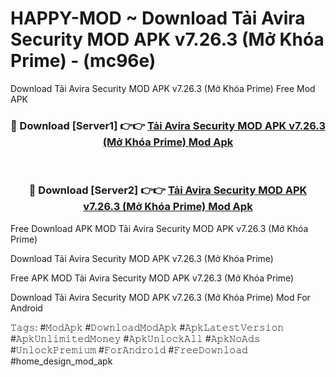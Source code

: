 # HAPPY-MOD ~ Download Tải Avira Security MOD APK v7.26.3 (Mở Khóa Prime) - (mc96e)
Download Tải Avira Security MOD APK v7.26.3 (Mở Khóa Prime) Free Mod APK

<div align="center">
<h3>🔴 Download [Server1] 👉👉 <a href="https://apk-comot.site?title=Tải_Avira_Security_MOD_APK_v7.26.3_(Mở_Khóa_Prime)">Tải Avira Security MOD APK v7.26.3 (Mở Khóa Prime) Mod Apk</a></h3><br>

<h3>🔴 Download [Server2] 👉👉 <a href="https://apk-comot.site?title=Tải_Avira_Security_MOD_APK_v7.26.3_(Mở_Khóa_Prime)">Tải Avira Security MOD APK v7.26.3 (Mở Khóa Prime) Mod Apk</a></h3>
</div>


Free Download APK MOD Tải Avira Security MOD APK v7.26.3 (Mở Khóa Prime)

Download Tải Avira Security MOD APK v7.26.3 (Mở Khóa Prime) 

Free APK MOD Tải Avira Security MOD APK v7.26.3 (Mở Khóa Prime) 

Download Tải Avira Security MOD APK v7.26.3 (Mở Khóa Prime) Mod For Android

𝚃𝚊𝚐𝚜: #𝙼𝚘𝚍𝙰𝚙𝚔 #𝙳𝚘𝚠𝚗𝚕𝚘𝚊𝚍𝙼𝚘𝚍𝙰𝚙𝚔 #𝙰𝚙𝚔𝙻𝚊𝚝𝚎𝚜𝚝𝚅𝚎𝚛𝚜𝚒𝚘𝚗 #𝙰𝚙𝚔𝚄𝚗𝚕𝚒𝚖𝚒𝚝𝚎𝚍𝙼𝚘𝚗𝚎𝚢 #𝙰𝚙𝚔𝚄𝚗𝚕𝚘𝚌𝚔𝙰𝚕𝚕 #𝙰𝚙𝚔𝙽𝚘𝙰𝚍𝚜 #𝚄𝚗𝚕𝚘𝚌𝚔𝙿𝚛𝚎𝚖𝚒𝚞𝚖 #𝙵𝚘𝚛𝙰𝚗𝚍𝚛𝚘𝚒𝚍 #𝙵𝚛𝚎𝚎𝙳𝚘𝚠𝚗𝚕𝚘𝚊𝚍 #home_design_mod_apk